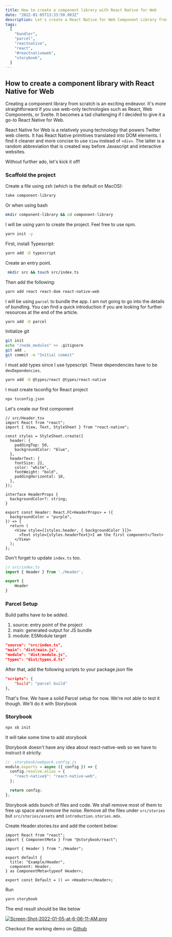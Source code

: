 ```yaml
---
title: How to create a component library with React Native for Web
date: "2022-01-05T13:33:50.903Z"
description: Let's create a React Native for Web Component Library from scratch
tags:
  [
    "bundler",
    "parcel",
    "reactnative",
    "react",
    "#reactnativeweb",
    "storybook",
  ]
---
```


## How to create a component library with React Native for Web

Creating a component library from scratch is an exciting endeavor. It's more straightforward if you use web-only technologies such as React, Web Components, or Svelte. It becomes a tad challenging if I decided to give it a go-to React Native for Web.

React Native for Web is a relatively young technology that powers Twitter web clients. It has React Native primitives translated into DOM elements. I find it cleaner and more concise to use `View` instead of `<div>`. The latter is a random abbreviation that is created way before Javascript and interactive websites.


Without further ado, let's kick it off!

### Scaffold the project

Create a file using zsh (which is the default on MacOS):
```sh
take component-library
```

Or when using bash
```sh
mkdir component-library && cd component-library
```

I will be using yarn to create the project. Feel free to use npm.

```sh
yarn init -y
```

First, install Typescript:

```sh
yarn add -D typescript
```

Create an entry point.

```sh
 mkdir src && touch src/index.ts
```

Then add the following:

```sh
yarn add react react-dom react-native-web
```

I will be using `parcel` to bundle the app. I am not going to go into the details of bundling. You can find a quick introduction if you are looking for further resources at the end of the article.


```sh
yarn add -D parcel
```

Initialize git

```sh
git init
echo "/node_modules" >> .gitignore
git add .
git commit -m "Initial commit"
```

I must add types since I use typescript. These dependencies have to be `devDependencies`.

```sh
yarn add -D @types/react @types/react-native
```

I must create tsconfig for React project
```sh
npx tsconfig.json
```

Let's create our first component



```tsx
// src/Header.tsx
import React from "react";
import { View, Text, StyleSheet } from "react-native";

const styles = StyleSheet.create({
  header: {
    paddingTop: 50,
    backgroundColor: "blue",
  },
  headerText: {
    fontSize: 22,
    color: "white",
    fontWeight: "bold",
    paddingHorizontal: 10,
  },
});

interface HeaderProps {
  backgroundColor?: string;
}

export const Header: React.FC<HeaderProps> = ({
  backgroundColor = "purple",
}) => {
  return (
    <View style={[styles.header, { backgroundColor }]}>
      <Text style={styles.headerText}>I am the first component</Text>
    </View>
  );
};
```

Don't forget to update `index.ts` too.

```ts
// src/index.ts
import { Header } from './Header';

export {
	Header
}
```


### Parcel Setup

Build paths have to be added.

1. source: entry point of the project
2. main: generated output for JS bundle
3. module: ESModule target

```json
"source": "src/index.ts",
"main": "dist/main.js",
"module": "dist/module.js",
"types": "dist/types.d.ts"
```

After that, add the following scripts to your package.json file

```json
"scripts": {
	"build": "parcel build"
},

```

That's fine. We have a solid Parcel setup for now. We're not able to test it though. We'll do it with Storybook


### Storybook


```sh
npx sb init
```

It will take some time to add storybook


Storybook doesn't have any idea about react-native-web so we have to instruct it strictly.

```js
// .storybook/webpack.config.js
module.exports = async ({ config }) => {
  config.resolve.alias = {
    "react-native$": "react-native-web",
  };

  return config;
};
```


Storybook adds bunch of files and code. We shall remove most of them to free up space and remove the noise. Remove all the files under `src/stories` but `src/stories/assets` and `introduction.stories.mdx`.


Create Header.stories.tsx and add the content below:
```tsx
import React from "react";
import { ComponentMeta } from "@storybook/react";

import { Header } from "./Header";

export default {
  title: "Example/Header",
  component: Header,
} as ComponentMeta<typeof Header>;

export const Default = () => <Header></Header>;
```

Run

```sh
yarn storybook
```

The end result should be like below

[![Screen-Shot-2022-01-05-at-6-06-11-AM.png](https://i.postimg.cc/MZn5QS8b/Screen-Shot-2022-01-05-at-6-06-11-AM.png)](https://postimg.cc/HjCXqFnV)


Checkout the working demo on [Github](https://github.com/muratcakmak/react-native-web-component-library)